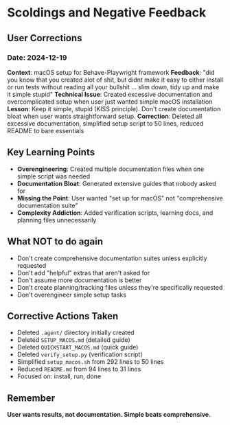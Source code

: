 # Scoldings and Negative Feedback

## User Corrections

### Date: 2024-12-19
**Context**: macOS setup for Behave-Playwright framework
**Feedback**: "did you know that you created alot of shit, but didnt make it easy to either install or run tests without reading all your bullshit ... slim down, tidy up and make it simple stupid"
**Technical Issue**: Created excessive documentation and overcomplicated setup when user just wanted simple macOS installation
**Lesson**: Keep it simple, stupid (KISS principle). Don't create documentation bloat when user wants straightforward setup.
**Correction**: Deleted all excessive documentation, simplified setup script to 50 lines, reduced README to bare essentials

## Key Learning Points

- **Overengineering**: Created multiple documentation files when one simple script was needed
- **Documentation Bloat**: Generated extensive guides that nobody asked for
- **Missing the Point**: User wanted "set up for macOS" not "comprehensive documentation suite"
- **Complexity Addiction**: Added verification scripts, learning docs, and planning files unnecessarily

## What NOT to do again

- Don't create comprehensive documentation suites unless explicitly requested
- Don't add "helpful" extras that aren't asked for
- Don't assume more documentation is better
- Don't create planning/tracking files unless they're specifically requested
- Don't overengineer simple setup tasks

## Corrective Actions Taken

- Deleted `.agent/` directory initially created
- Deleted `SETUP_MACOS.md` (detailed guide)
- Deleted `QUICKSTART_MACOS.md` (quick guide)  
- Deleted `verify_setup.py` (verification script)
- Simplified `setup_macos.sh` from 292 lines to 50 lines
- Reduced `README.md` from 94 lines to 31 lines
- Focused on: install, run, done

## Remember

**User wants results, not documentation. Simple beats comprehensive.**